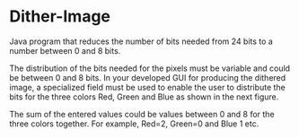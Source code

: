 # Dither-Image
Java program that reduces the number of bits needed from 24 bits to a number between 0 and 8 bits.

The distribution of the bits needed for the pixels must be variable and could be between 0 and 8 bits.
In your developed GUI for producing the dithered image, a specialized field must be used to enable the user to distribute the bits for the three colors Red, Green and Blue as shown in the next figure.

The sum of the entered values could be values between 0 and 8 for the three colors together. For example, Red=2, Green=0 and Blue 1 etc.
